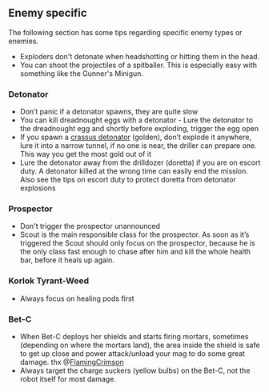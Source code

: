 <h2 id="enemies">Enemy specific</h2>

<Accordion>

The following section has some tips regarding specific enemy types or enemies.

- Exploders don't detonate when headshotting or hitting them in the head.
- You can shoot the projectiles of a spitballer. This is especially easy with something like the Gunner's Minigun.

<h3 id="detonator">Detonator</h3>

- Don’t panic if a detonator spawns, they are quite slow
- You can kill dreadnought eggs with a detonator - Lure the detonator to the dreadnought egg and shortly before exploding, trigger the egg open
- If you spawn a [crassus detonator](https://deeprockgalactic.fandom.com/wiki/Glyphid_Crassus_Detonator?so=search) (golden), don’t explode it anywhere, lure it into a narrow tunnel, if no one is near, the driller can prepare one. This way you get the most gold out of it
- Lure the detonator away from the drilldozer (doretta) if you are on escort duty. A detonator killed at the wrong time can easily end the mission. Also see the tips on escort duty to protect doretta from detonator explosions

<h3 id="prospector">Prospector</h3>

- Don't trigger the prospector unannounced
- Scout is the main responsible class for the prospector. As soon as it’s triggered the Scout should only focus on the prospector, because he is the only class fast enough to chase after him and kill the whole health bar, before it heals up again.

<h3 id="korlok">Korlok Tyrant-Weed</h3>

- Always focus on healing pods first

<h3 id="bet-c">Bet-C</h3>

- When Bet-C deploys her shields and starts firing mortars, sometimes (depending on where the mortars land), the area inside the shield is safe to get up close and power attack/unload your mag to do some great damage. thx @[FlamingCrimson](https://www.reddit.com/user/FlamingCrimson/)
- Always target the charge suckers (yellow bulbs) on the Bet-C, not the robot itself for most damage.

</Accordion>
